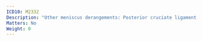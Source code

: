 ```yaml
---
ICD10: M2332
Description: "Other meniscus derangements: Posterior cruciate ligament or Posterior horn of medial meniscus"
Matters: No
Weight: 0
---
```

